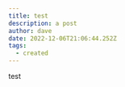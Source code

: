 ```yaml
---
title: test
description: a post
author: dave
date: 2022-12-06T21:06:44.252Z
tags:
  - created
---
```

t﻿est